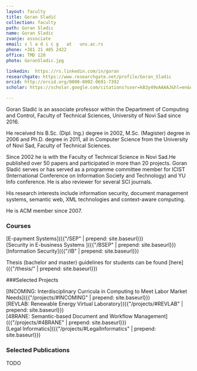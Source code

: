 ```yaml
---
layout: faculty
title: Goran Sladić
collection: faculty
path: Goran Sladic
name: Goran Sladic
zvanje: associate
email: s l a d i c g   at   uns.ac.rs
phone: +381 21 485 2422
office: TMD 120
photo: GoranSladic.jpg

linkedin:  https://rs.linkedin.com/in/goran  
researchgate: https://www.researchgate.net/profile/Goran_Sladic  
orcid: http://orcid.org/0000-0002-0691-7392   
scholar: https://scholar.google.com/citations?user=kB3y49oAAAAJ&hl=en&oi=ao  

---
```


Goran Sladić is an associate professor within the Department of Computing and Control, Faculty of Technical Sciences, University of Novi Sad since 2016.

He received his B.Sc. (Dipl. Ing.) degree in 2002, M.Sc. (Magister) degree in 2006 and Ph.D. degree in 2011, all in Computer Science from the University of Novi Sad, Faculty of Technical Sciences.

Since 2002 he is with the Faculty of Technical Science in Novi Sad.He published over 50 papers and participated in more than 20 projects. Goran Sladić serves or has served as a programme committee member for ICIST (International Conference on Information Society and Technology) and YU Info conference. He is also reviewer for several SCI journals.

His research interests include information security, document management systems, semantic web, XML technologies and context-aware computing.

He is ACM member since 2007.



### Courses

[E-payment Systems]({{"/SEP" | prepend: site.baseurl}})   
[Security in E-business Systems ]({{"/BSEP" | prepend: site.baseurl}})   
[Information Security]({{"/IB" | prepend: site.baseurl}})   

Thesis (bachelor and master) guidelines for students can be found [here]({{"/thesis/" | prepend: site.baseurl}})

###Selected Projects

[INCOMING: Interdisciplinary Curricula in Computing to Meet Labor Market Needs]({{"/projects/#INCOMING" | prepend: site.baseurl}})  
[REVLAB: Renewable Energy Virtual Laboratory]({{"/projects/#REVLAB" | prepend: site.baseurl}})  
[4BRANE: Semantic-based Document and Workflow Management]({{"/projects/#4BRANE" | prepend: site.baseurl}})  
[Legal Informatics]({{"/projects/#LegalInformatics" | prepend: site.baseurl}})  




 

### Selected Publications

TODO
